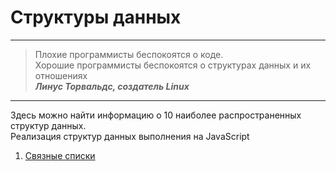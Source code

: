Структуры данных
===


***********
>Плохие программисты беспокоятся о коде.  
>Хорошие программисты беспокоятся о структурах данных и их отношениях  
>***Линус Торвальдс, создатель Linux***  
***********
Здесь можно найти информацию о 10 наиболее распространенных структур данных.  
Реализация структур данных выполнения на JavaScript
1) [Связные списки](https://github.com/VladimirTkachenko/data_structures/tree/main/src/linked-list "перейти") 
